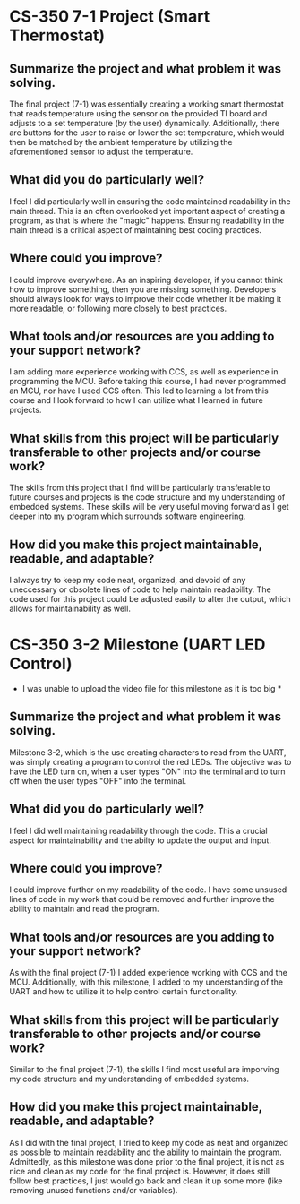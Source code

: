 # CS-350 7-1 Project (Smart Thermostat)

## Summarize the project and what problem it was solving.
The final project (7-1) was essentially creating a working smart thermostat that reads temperature using the sensor on the provided TI board and adjusts to a set temperature (by the user) dynamically. Additionally, there are buttons for the user to raise or lower the set temperature, which would then be matched by the ambient temperature by utilizing the aforementioned sensor to adjust the temperature. 

## What did you do particularly well?
I feel I did particularly well in ensuring the code maintained readability in the main thread. This is an often overlooked yet important aspect of creating a program, as that is where the "magic" happens. Ensuring readability in the main thread is a critical aspect of maintaining best coding practices. 

## Where could you improve?
I could improve everywhere. As an inspiring developer, if you cannot think how to improve something, then you are missing something. Developers should always look for ways to improve their code whether it be making it more readable, or following more closely to best practices. 

## What tools and/or resources are you adding to your support network?
I am adding more experience working with CCS, as well as experience in programming the MCU. Before taking this course, I had never programmed an MCU, nor have I used CCS often. This led to learning a lot from this course and I look forward to how I can utilize what I learned in future projects. 

## What skills from this project will be particularly transferable to other projects and/or course work?
The skills from this project that I find will be particularly transferable to future courses and projects is the code structure and my understanding of embedded systems. These skills will be very useful moving forward as I get deeper into my program which surrounds software engineering. 

## How did you make this project maintainable, readable, and adaptable?
I always try to keep my code neat, organized, and devoid of any uneccessary or obsolete lines of code to help maintain readability. The code used for this project could be adjusted easily to alter the output, which allows for maintainability as well. 

# CS-350 3-2 Milestone (UART LED Control)
* I was unable to upload the video file for this milestone as it is too big *

## Summarize the project and what problem it was solving.
Milestone 3-2, which is the use creating characters to read from the UART, was simply creating a program to control the red LEDs. The objective was to have the LED turn on, when a user types "ON" into the terminal and to turn off when the user types "OFF" into the terminal. 

## What did you do particularly well?
I feel I did well maintaining readability through the code. This a crucial aspect for maintainability and the abilty to update the output and input. 

## Where could you improve?
I could improve further on my readability of the code. I have some unsused lines of code in my work that could be removed and further improve the ability to maintain and read the program. 

## What tools and/or resources are you adding to your support network?
As with the final project (7-1) I added experience working with CCS and the MCU. Additionally, with this milestone, I added to my understanding of the UART and how to utilize it to help control certain functionality.

## What skills from this project will be particularly transferable to other projects and/or course work?
Similar to the final project (7-1), the skills I find most useful are imporving my code structure and my understanding of embedded systems. 

## How did you make this project maintainable, readable, and adaptable?
As I did with the final project, I tried to keep my code as neat and organized as possible to maintain readability and the ability to maintain the program. Admittedly, as this milestone was done prior to the final project, it is not as nice and clean as my code for the final project is. However, it does still follow best practices, I just would go back and clean it up some more (like removing unused functions and/or variables). 
